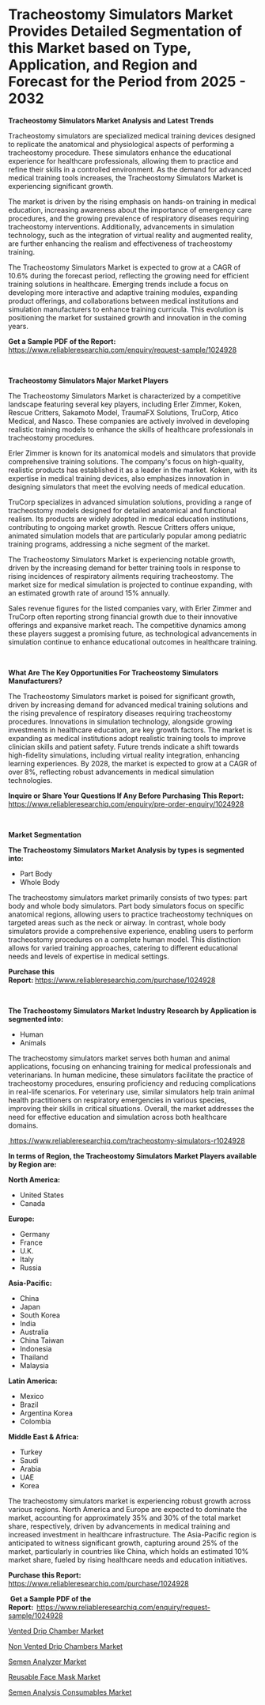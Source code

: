 <p><h1>Tracheostomy Simulators Market Provides Detailed Segmentation of this Market based on Type, Application, and Region and Forecast for the Period from 2025 - 2032</h1></p><p><strong>Tracheostomy Simulators Market Analysis and Latest Trends</strong></p>
<p><p>Tracheostomy simulators are specialized medical training devices designed to replicate the anatomical and physiological aspects of performing a tracheostomy procedure. These simulators enhance the educational experience for healthcare professionals, allowing them to practice and refine their skills in a controlled environment. As the demand for advanced medical training tools increases, the Tracheostomy Simulators Market is experiencing significant growth. </p><p>The market is driven by the rising emphasis on hands-on training in medical education, increasing awareness about the importance of emergency care procedures, and the growing prevalence of respiratory diseases requiring tracheostomy interventions. Additionally, advancements in simulation technology, such as the integration of virtual reality and augmented reality, are further enhancing the realism and effectiveness of tracheostomy training.</p><p>The Tracheostomy Simulators Market is expected to grow at a CAGR of 10.6% during the forecast period, reflecting the growing need for efficient training solutions in healthcare. Emerging trends include a focus on developing more interactive and adaptive training modules, expanding product offerings, and collaborations between medical institutions and simulation manufacturers to enhance training curricula. This evolution is positioning the market for sustained growth and innovation in the coming years.</p></p>
<p><strong>Get a Sample PDF of the Report:&nbsp;</strong> <a href="https://www.reliableresearchiq.com/enquiry/request-sample/1024928?utm_campaign=1102&utm_medium=2&utm_source=Github&utm_content=ia&utm_term=08032025&utm_id=tracheostomy-simulators">https://www.reliableresearchiq.com/enquiry/request-sample/1024928</a></p>
<p>&nbsp;</p>
<p><strong>Tracheostomy Simulators Major Market Players</strong></p>
<p><p>The Tracheostomy Simulators Market is characterized by a competitive landscape featuring several key players, including Erler Zimmer, Koken, Rescue Critters, Sakamoto Model, TraumaFX Solutions, TruCorp, Atico Medical, and Nasco. These companies are actively involved in developing realistic training models to enhance the skills of healthcare professionals in tracheostomy procedures.</p><p>Erler Zimmer is known for its anatomical models and simulators that provide comprehensive training solutions. The company's focus on high-quality, realistic products has established it as a leader in the market. Koken, with its expertise in medical training devices, also emphasizes innovation in designing simulators that meet the evolving needs of medical education.</p><p>TruCorp specializes in advanced simulation solutions, providing a range of tracheostomy models designed for detailed anatomical and functional realism. Its products are widely adopted in medical education institutions, contributing to ongoing market growth. Rescue Critters offers unique, animated simulation models that are particularly popular among pediatric training programs, addressing a niche segment of the market.</p><p>The Tracheostomy Simulators Market is experiencing notable growth, driven by the increasing demand for better training tools in response to rising incidences of respiratory ailments requiring tracheostomy. The market size for medical simulation is projected to continue expanding, with an estimated growth rate of around 15% annually.</p><p>Sales revenue figures for the listed companies vary, with Erler Zimmer and TruCorp often reporting strong financial growth due to their innovative offerings and expansive market reach. The competitive dynamics among these players suggest a promising future, as technological advancements in simulation continue to enhance educational outcomes in healthcare training.</p></p>
<p>&nbsp;</p>
<p><strong>What Are The Key Opportunities For Tracheostomy Simulators Manufacturers?</strong></p>
<p><p>The Tracheostomy Simulators market is poised for significant growth, driven by increasing demand for advanced medical training solutions and the rising prevalence of respiratory diseases requiring tracheostomy procedures. Innovations in simulation technology, alongside growing investments in healthcare education, are key growth factors. The market is expanding as medical institutions adopt realistic training tools to improve clinician skills and patient safety. Future trends indicate a shift towards high-fidelity simulations, including virtual reality integration, enhancing learning experiences. By 2028, the market is expected to grow at a CAGR of over 8%, reflecting robust advancements in medical simulation technologies.</p></p>
<p><strong>Inquire or Share Your Questions If Any Before Purchasing This Report:</strong> <a href="https://www.reliableresearchiq.com/enquiry/pre-order-enquiry/1024928?utm_campaign=1102&utm_medium=2&utm_source=Github&utm_content=ia&utm_term=08032025&utm_id=tracheostomy-simulators">https://www.reliableresearchiq.com/enquiry/pre-order-enquiry/1024928</a></p>
<p>&nbsp;</p>
<p><strong>Market Segmentation</strong></p>
<p><strong>The Tracheostomy Simulators Market Analysis by types is segmented into:</strong></p>
<p><ul><li>Part Body</li><li>Whole Body</li></ul></p>
<p><p>The tracheostomy simulators market primarily consists of two types: part body and whole body simulators. Part body simulators focus on specific anatomical regions, allowing users to practice tracheostomy techniques on targeted areas such as the neck or airway. In contrast, whole body simulators provide a comprehensive experience, enabling users to perform tracheostomy procedures on a complete human model. This distinction allows for varied training approaches, catering to different educational needs and levels of expertise in medical settings.</p></p>
<p><strong>Purchase this Report:&nbsp;</strong><a href="https://www.reliableresearchiq.com/purchase/1024928?utm_campaign=1102&utm_medium=2&utm_source=Github&utm_content=ia&utm_term=08032025&utm_id=tracheostomy-simulators">https://www.reliableresearchiq.com/purchase/1024928</a></p>
<p>&nbsp;</p>
<p><strong>The Tracheostomy Simulators Market Industry Research by Application is segmented into:</strong></p>
<p><ul><li>Human</li><li>Animals</li></ul></p>
<p><p>The tracheostomy simulators market serves both human and animal applications, focusing on enhancing training for medical professionals and veterinarians. In human medicine, these simulators facilitate the practice of tracheostomy procedures, ensuring proficiency and reducing complications in real-life scenarios. For veterinary use, similar simulators help train animal health practitioners on respiratory emergencies in various species, improving their skills in critical situations. Overall, the market addresses the need for effective education and simulation across both healthcare domains.</p></p>
<p><a href="https://www.reliableresearchiq.com/tracheostomy-simulators-r1024928?utm_campaign=1102&utm_medium=2&utm_source=Github&utm_content=ia&utm_term=08032025&utm_id=tracheostomy-simulators">&nbsp;https://www.reliableresearchiq.com/tracheostomy-simulators-r1024928</a></p>
<p><strong>In terms of Region, the Tracheostomy Simulators Market Players available by Region are:</strong></p>
<p>
    <p> <strong> North America: </strong>
        <ul>
            <li>United States</li>
            <li>Canada</li>
        </ul>
        </p> 
    <p> <strong> Europe: </strong>
        <ul>
            <li>Germany</li>
            <li>France</li>
            <li>U.K.</li>
            <li>Italy</li>
            <li>Russia</li>
        </ul>
        </p> 
    <p> <strong> Asia-Pacific: </strong>
        <ul>
            <li>China</li>
            <li>Japan</li>
            <li>South Korea</li>
            <li>India</li>
            <li>Australia</li>
            <li>China Taiwan</li>
            <li>Indonesia</li>
            <li>Thailand</li>
            <li>Malaysia</li>
        </ul>
        </p> 
    <p> <strong> Latin America: </strong>
        <ul>
            <li>Mexico</li>
            <li>Brazil</li>
            <li>Argentina Korea</li>
            <li>Colombia</li>
        </ul>
        </p> 
    <p> <strong> Middle East & Africa: </strong>
        <ul>
            <li>Turkey</li>
            <li>Saudi</li>
            <li>Arabia</li>
            <li>UAE</li>
            <li>Korea</li>
        </ul>
    </p>
    </p>
<p><p>The tracheostomy simulators market is experiencing robust growth across various regions. North America and Europe are expected to dominate the market, accounting for approximately 35% and 30% of the total market share, respectively, driven by advancements in medical training and increased investment in healthcare infrastructure. The Asia-Pacific region is anticipated to witness significant growth, capturing around 25% of the market, particularly in countries like China, which holds an estimated 10% market share, fueled by rising healthcare needs and education initiatives.</p></p>
<p><strong>Purchase this Report: </strong><a href="https://www.reliableresearchiq.com/purchase/1024928?utm_campaign=1102&utm_medium=2&utm_source=Github&utm_content=ia&utm_term=08032025&utm_id=tracheostomy-simulators">https://www.reliableresearchiq.com/purchase/1024928</a></p>
<p>&nbsp;<strong>Get a Sample PDF of the Report:&nbsp;&nbsp;</strong><a href="https://www.reliableresearchiq.com/enquiry/request-sample/1024928?utm_campaign=1102&utm_medium=2&utm_source=Github&utm_content=ia&utm_term=08032025&utm_id=tracheostomy-simulators">https://www.reliableresearchiq.com/enquiry/request-sample/1024928</a></p>
<p><strong></strong></p>
<p><p><a href="https://github.com/gummaarmel83/Market-Research-Report-List-1/blob/main/vented-drip-chamber-market.md?utm_campaign=1102&utm_medium=2&utm_source=Github&utm_content=ia&utm_term=08032025&utm_id=tracheostomy-simulators">Vented Drip Chamber Market</a></p><p><a href="https://github.com/widlerumland/Market-Research-Report-List-1/blob/main/non-vented-drip-chambers-market.md?utm_campaign=1102&utm_medium=2&utm_source=Github&utm_content=ia&utm_term=08032025&utm_id=tracheostomy-simulators">Non Vented Drip Chambers Market</a></p><p><a href="https://github.com/benasjuettk3/Market-Research-Report-List-1/blob/main/semen-analyzer-market.md?utm_campaign=1102&utm_medium=2&utm_source=Github&utm_content=ia&utm_term=08032025&utm_id=tracheostomy-simulators">Semen Analyzer Market</a></p><p><a href="https://github.com/akitamegge65/Market-Research-Report-List-1/blob/main/reusable-face-mask-market.md?utm_campaign=1102&utm_medium=2&utm_source=Github&utm_content=ia&utm_term=08032025&utm_id=tracheostomy-simulators">Reusable Face Mask Market</a></p><p><a href="https://github.com/gauldvikerm6/Market-Research-Report-List-1/blob/main/semen-analysis-consumables-market.md?utm_campaign=1102&utm_medium=2&utm_source=Github&utm_content=ia&utm_term=08032025&utm_id=tracheostomy-simulators">Semen Analysis Consumables Market</a></p></p>